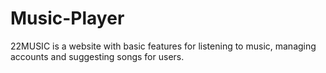 ﻿# Music-Player
22MUSIC is a website with basic features for listening to music, managing accounts and suggesting songs for users.
